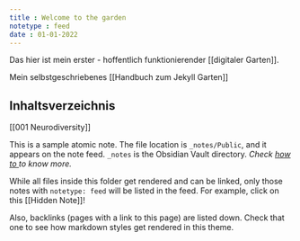 ```yaml
---
title : Welcome to the garden
notetype : feed
date : 01-01-2022
---
```

Das hier ist mein erster - hoffentlich funktionierender [[digitaler Garten]].

Mein selbstgeschriebenes [[Handbuch zum Jekyll Garten]]

## Inhaltsverzeichnis
[[001 Neurodiversity]]

This is a sample atomic note. The file location is `_notes/Public`, and it appears on the note feed. `_notes` is the Obsidian Vault directory. _Check  <a href="../posts/how-to"> how to </a> to know more._ 

While all files inside this folder get rendered and can be linked, only those notes with `notetype: feed` will be listed in the feed. For example, click on this [[Hidden Note]]!

Also, backlinks (pages with a link to this page) are listed down. Check that one to see how markdown styles get rendered in this theme.